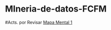 # MIneria-de-datos-FCFM
  #Acts. por Revisar
  [Mapa Mental 1](https://github.com/OrlandoGaSa/MIneria-de-datos-FCFM/blob/main/Mapa%20mental%20_1_1811901.pdf)
